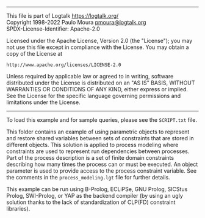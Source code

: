 ________________________________________________________________________

This file is part of Logtalk <https://logtalk.org/>  
Copyright 1998-2022 Paulo Moura <pmoura@logtalk.org>  
SPDX-License-Identifier: Apache-2.0

Licensed under the Apache License, Version 2.0 (the "License");
you may not use this file except in compliance with the License.
You may obtain a copy of the License at

    http://www.apache.org/licenses/LICENSE-2.0

Unless required by applicable law or agreed to in writing, software
distributed under the License is distributed on an "AS IS" BASIS,
WITHOUT WARRANTIES OR CONDITIONS OF ANY KIND, either express or implied.
See the License for the specific language governing permissions and
limitations under the License.
________________________________________________________________________


To load this example and for sample queries, please see the `SCRIPT.txt`
file.

This folder contains an example of using parametric objects to represent
and restore shared variables between sets of constraints that are stored
in different objects. This solution is applied to process modeling where
constraints are used to represent run dependencies between processes.
Part of the process description is a set of finite domain constraints
describing how many times the process can or must be executed. An object
parameter is used to provide access to the process constraint variable.
See the comments in the `process_modeling.lgt` file for further details.

This example can be run using B-Prolog, ECLiPSe, GNU Prolog, SICStus
Prolog, SWI-Prolog, or YAP as the backend compiler (by using an ugly
solution thanks to the lack of standardization of CLP(FD) constraint
libraries).

 
